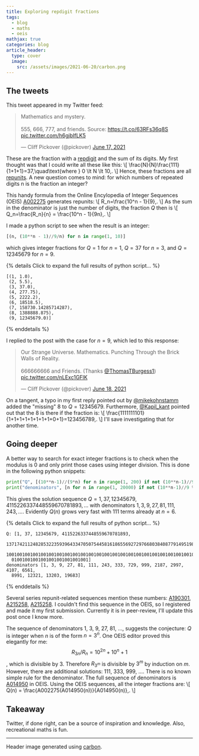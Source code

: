 ```yaml
---
title: Exploring repdigit fractions
tags:
  - blog
  - maths
  - oeis
mathjax: true
categories: blog
article_header:
  type: cover
  image:
    src: /assets/images/2021-06-20/carbon.png
---
```


## The tweets

This tweet appeared in my Twitter feed:

<blockquote class="twitter-tweet"><p lang="en" dir="ltr">Mathematics and mystery.<br><br>555, 666, 777, and friends. Source: <a href="https://t.co/63RFs36q8S">https://t.co/63RFs36q8S</a> <a href="https://t.co/h6gjbIfLK5">pic.twitter.com/h6gjbIfLK5</a></p>&mdash; Cliff Pickover (@pickover) <a href="https://twitter.com/pickover/status/1405553860777852931?ref_src=twsrc%5Etfw">June 17, 2021</a></blockquote> <script async src="https://platform.twitter.com/widgets.js" charset="utf-8"></script> 

These are the fraction with a [repdigit](https://en.wikipedia.org/wiki/Repdigit) and the sum of its digits. My first thought was that I could write all these like this:
\\[
  \frac{N}{N}\frac{111}{1+1+1}=37\,\quad\text{where } 0 \lt N \lt 10\,.
\\]
Hence, these fractions are all [repunits](https://en.wikipedia.org/wiki/Repunit). 
A new question comes to mind: for which numbers of repeated digits n is the fraction an integer?

This handy formula from the Online Encylopedia of Integer Sequences (OEIS) [A002275](https://oeis.org/A002275) generates repunits:
\\[
  R_n=\frac{10^n - 1}{9}\,.
\\]
As the sum in the denominator is just the number of digits, the fraction $Q$ then is
\\[
  Q_n=\frac{R_n}{n} = \frac{10^n - 1}{9n}\,.
\\]


I made a python script to see when the result is an integer:

```python
[(n, (10**n - 1)//9/n) for n in range(1, 10)]
```

which gives integer fractions for $Q=1$ for $n=1$, $Q=37$ for $n=3$, and $Q=12345679$ for $n=9$. 

{% details Click to expand the full results of python script... %}

```
[(1, 1.0),
 (2, 5.5),
 (3, 37.0),
 (4, 277.75),
 (5, 2222.2),
 (6, 18518.5),
 (7, 158730.14285714287),
 (8, 1388888.875),
 (9, 12345679.0)]
```
{% enddetails %}

I replied to the post with the case for $n=9$, which led to this response:


<blockquote class="twitter-tweet"><p lang="en" dir="ltr">Our Strange Universe. Mathematics. Punching Through the Brick Walls of Reality.<br><br>666666666 and Friends. (Thanks <a href="https://twitter.com/ThomasTBurgess1?ref_src=twsrc%5Etfw">@ThomasTBurgess1</a>) <a href="https://t.co/nLExc1GFlK">pic.twitter.com/nLExc1GFlK</a></p>&mdash; Cliff Pickover (@pickover) <a href="https://twitter.com/pickover/status/1405990264381050886?ref_src=twsrc%5Etfw">June 18, 2021</a></blockquote> <script async src="https://platform.twitter.com/widgets.js" charset="utf-8"></script> 

On a tangent, a typo in my first reply pointed out by [@mikekohnstamm](https://twitter.com/mikekohnstamm) added the "missing" 8 to $Q=12345679$. Furthermore, [@Kapil_kant](https://twitter.com/Kapil_kant1) pointed out that the 8 is there if the fraction is:
\\[
  \frac{1111111101}{1+1+1+1+1+1+1+1+0+1}=123456789\,.
\\]
I'll save investigating that for another time.

## Going deeper

A better way to search for exact integer fractions is to check when the modulus is 0 and only print those cases using integer division. This is done in the following python snippets:

```python
print("Q", [(10**n-1)//(9*n) for n in range(1, 200) if not (10**n-1)//9 % n])
print("denominators", [n for n in range(1, 20000) if not (10**n-1)//9 % n])
```

This gives the solution sequence $Q=1, 37, 12345679, 4115226337448559670781893, ...$ with denominators $1, 3, 9, 27, 81, 111, 243, ...$. Evidently $Q(n)$ grows very fast with 111 terms already at $n=6$. 

{% details Click to expand the full results of python script... %}

```
Q: [1, 37, 12345679, 4115226337448559670781893, 
  1371742112482853223593964334705075445816186556927297668038408779149519890260631, 
  10010010010010010010010010010010010010010010010010010010010010010010010010010010...
  01001001001001001001001001001]
denominators [1, 3, 9, 27, 81, 111, 243, 333, 729, 999, 2187, 2997, 4107, 6561, 
  8991, 12321, 13203, 19683]
```

{% enddetails %}

Several series repunit-related sequences mention these numbers: [A190301](https://oeis.org/A190301),  [A215258](https://oeis.org/A190301), [A215258](https://oeis.org/A190301). I couldn't find this sequence in the OEIS, so I registered and made it my first submission. Currently it is in peer-review, I'll update this post once I know more.

The sequence of denominators 1, 3, 9, 27, 81, ..., suggests the conjecture: $Q$ is integer when $n$ is of the form $n=3^n$. One OEIS editor proved this elegantly for me: $$R_{3n} / R_n = 10^{2n} + 10^n + 1$$, which is divisible by 3. Therefore $R_{3^m}$ is divisible by $3^m$ by induction on $m$. However, there are additional solutions: 111, 333, 999, .... There is no known simple rule for the denominator. The full sequence of denominators is [A014950](https://oeis.org/A014950) in OEIS. Using the OEIS sequences, all the integer fractions are:
\\[
  Q(n) = \frac{A002275(A014950(n))}{A014950(n)}\,.
\\]

## Takeaway

Twitter, if done right, can be a source of inspiration and knowledge. Also, recreational maths is fun.

---

Header image generated using [carbon](https://carbon.now.sh/).